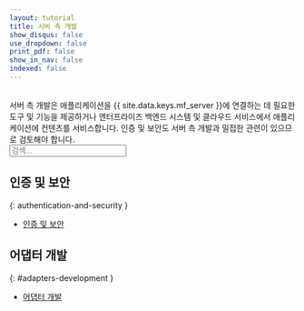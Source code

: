 ```yaml
---
layout: tutorial
title: 서버 측 개발
show_disqus: false
use_dropdown: false
print_pdf: false
show_in_nav: false
indexed: false
---
```

<!-- NLS_CHARSET=UTF-8 -->
<br>
서버 측 개발은 애플리케이션을 {{ site.data.keys.mf_server }}에 연결하는 데 필요한 도구 및 기능을 제공하거나 엔터프라이즈 백엔드 시스템 및 클라우드 서비스에서 애플리케이션에 컨텐츠를 서비스합니다. 인증 및 보안도 서버 측 개발과 밀접한 관련이 있으므로 검토해야 합니다.

<form role="search"  aria-label="Inline search field" action="{{site.baseurl}}/search/" method="get">
    <div class="input-group add-on">
        <input style="width: 206px" id="search-input" type="text" aria-label="search field" class="form-control" placeholder="검색..." name="q">
    </div>
</form>

## 인증 및 보안
{: authentication-and-security }
* [인증 및 보안](../authentication-and-security/)

## 어댑터 개발
{: #adapters-development }
* [어댑터 개발](../adapters/)
